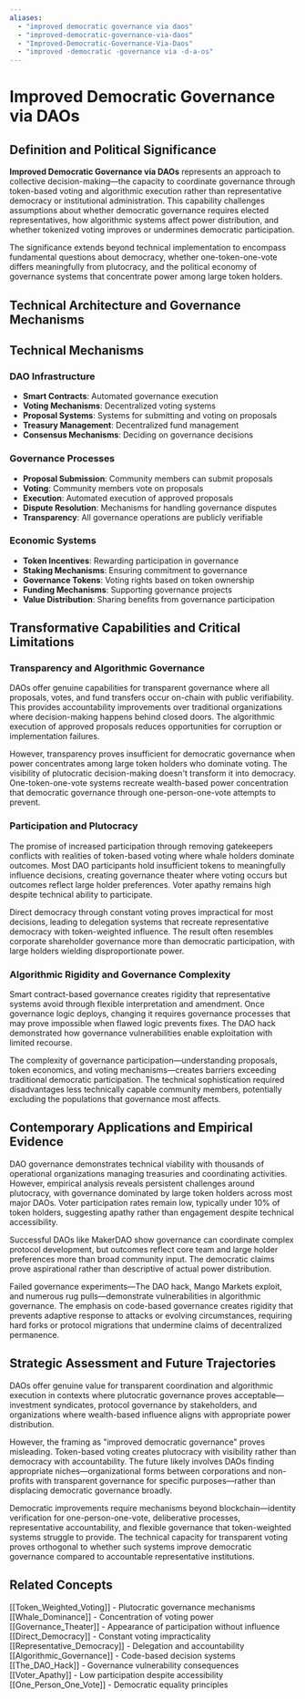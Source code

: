 ```yaml
---
aliases:
  - "improved democratic governance via daos"
  - "improved-democratic-governance-via-daos"
  - "Improved-Democratic-Governance-Via-Daos"
  - "improved -democratic -governance via -d-a-os"
---
```


# Improved Democratic Governance via DAOs

## Definition and Political Significance

**Improved Democratic Governance via DAOs** represents an approach to collective decision-making—the capacity to coordinate governance through token-based voting and algorithmic execution rather than representative democracy or institutional administration. This capability challenges assumptions about whether democratic governance requires elected representatives, how algorithmic systems affect power distribution, and whether tokenized voting improves or undermines democratic participation.

The significance extends beyond technical implementation to encompass fundamental questions about democracy, whether one-token-one-vote differs meaningfully from plutocracy, and the political economy of governance systems that concentrate power among large token holders.

## Technical Architecture and Governance Mechanisms

## Technical Mechanisms

### DAO Infrastructure
- **Smart Contracts**: Automated governance execution
- **Voting Mechanisms**: Decentralized voting systems
- **Proposal Systems**: Systems for submitting and voting on proposals
- **Treasury Management**: Decentralized fund management
- **Consensus Mechanisms**: Deciding on governance decisions

### Governance Processes
- **Proposal Submission**: Community members can submit proposals
- **Voting**: Community members vote on proposals
- **Execution**: Automated execution of approved proposals
- **Dispute Resolution**: Mechanisms for handling governance disputes
- **Transparency**: All governance operations are publicly verifiable

### Economic Systems
- **Token Incentives**: Rewarding participation in governance
- **Staking Mechanisms**: Ensuring commitment to governance
- **Governance Tokens**: Voting rights based on token ownership
- **Funding Mechanisms**: Supporting governance projects
- **Value Distribution**: Sharing benefits from governance participation

## Transformative Capabilities and Critical Limitations

### Transparency and Algorithmic Governance

DAOs offer genuine capabilities for transparent governance where all proposals, votes, and fund transfers occur on-chain with public verifiability. This provides accountability improvements over traditional organizations where decision-making happens behind closed doors. The algorithmic execution of approved proposals reduces opportunities for corruption or implementation failures.

However, transparency proves insufficient for democratic governance when power concentrates among large token holders who dominate voting. The visibility of plutocratic decision-making doesn't transform it into democracy. One-token-one-vote systems recreate wealth-based power concentration that democratic governance through one-person-one-vote attempts to prevent.

### Participation and Plutocracy

The promise of increased participation through removing gatekeepers conflicts with realities of token-based voting where whale holders dominate outcomes. Most DAO participants hold insufficient tokens to meaningfully influence decisions, creating governance theater where voting occurs but outcomes reflect large holder preferences. Voter apathy remains high despite technical ability to participate.

Direct democracy through constant voting proves impractical for most decisions, leading to delegation systems that recreate representative democracy with token-weighted influence. The result often resembles corporate shareholder governance more than democratic participation, with large holders wielding disproportionate power.

### Algorithmic Rigidity and Governance Complexity

Smart contract-based governance creates rigidity that representative systems avoid through flexible interpretation and amendment. Once governance logic deploys, changing it requires governance processes that may prove impossible when flawed logic prevents fixes. The DAO hack demonstrated how governance vulnerabilities enable exploitation with limited recourse.

The complexity of governance participation—understanding proposals, token economics, and voting mechanisms—creates barriers exceeding traditional democratic participation. The technical sophistication required disadvantages less technically capable community members, potentially excluding the populations that governance most affects.

## Contemporary Applications and Empirical Evidence

DAO governance demonstrates technical viability with thousands of operational organizations managing treasuries and coordinating activities. However, empirical analysis reveals persistent challenges around plutocracy, with governance dominated by large token holders across most major DAOs. Voter participation rates remain low, typically under 10% of token holders, suggesting apathy rather than engagement despite technical accessibility.

Successful DAOs like MakerDAO show governance can coordinate complex protocol development, but outcomes reflect core team and large holder preferences more than broad community input. The democratic claims prove aspirational rather than descriptive of actual power distribution.

Failed governance experiments—The DAO hack, Mango Markets exploit, and numerous rug pulls—demonstrate vulnerabilities in algorithmic governance. The emphasis on code-based governance creates rigidity that prevents adaptive response to attacks or evolving circumstances, requiring hard forks or protocol migrations that undermine claims of decentralized permanence.

## Strategic Assessment and Future Trajectories

DAOs offer genuine value for transparent coordination and algorithmic execution in contexts where plutocratic governance proves acceptable—investment syndicates, protocol governance by stakeholders, and organizations where wealth-based influence aligns with appropriate power distribution.

However, the framing as "improved democratic governance" proves misleading. Token-based voting creates plutocracy with visibility rather than democracy with accountability. The future likely involves DAOs finding appropriate niches—organizational forms between corporations and non-profits with transparent governance for specific purposes—rather than displacing democratic governance broadly.

Democratic improvements require mechanisms beyond blockchain—identity verification for one-person-one-vote, deliberative processes, representative accountability, and flexible governance that token-weighted systems struggle to provide. The technical capacity for transparent voting proves orthogonal to whether such systems improve democratic governance compared to accountable representative institutions.

## Related Concepts

[[Token_Weighted_Voting]] - Plutocratic governance mechanisms
[[Whale_Dominance]] - Concentration of voting power
[[Governance_Theater]] - Appearance of participation without influence
[[Direct_Democracy]] - Constant voting impracticality
[[Representative_Democracy]] - Delegation and accountability
[[Algorithmic_Governance]] - Code-based decision systems
[[The_DAO_Hack]] - Governance vulnerability consequences
[[Voter_Apathy]] - Low participation despite accessibility
[[One_Person_One_Vote]] - Democratic equality principles